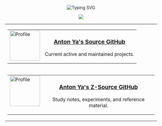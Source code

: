 <!-------------------------------------------------------------------------
Silly animated title... :)
--------------------------------------------------------------------------->

<div align="center">
<picture align="center">
  <!-- Dark theme -->
  <source media="(prefers-color-scheme: dark)" srcset="https://readme-typing-svg.demolab.com?font=Cascadia+Mono&duration=2000&pause=1000&color=FFFFFF&center=true&vCenter=true&repeat=false&random=true&height=30&lines=$%20Anton+Yashchenko's+GitHub">
  
  <!-- Light theme -->
  <source media="(prefers-color-scheme: light)" srcset="https://readme-typing-svg.demolab.com?font=Cascadia+Mono&duration=2000&pause=1000&color=000000&center=true&vCenter=true&repeat=false&random=true&height=30&lines=$%20Anton+Yashchenko's+GitHub">
  
  <!-- Fallback (if prefers-color-scheme isn’t supported) -->
  <img src="https://readme-typing-svg.demolab.com?font=Cascadia+Mono&duration=2000&pause=1000&color=000000&center=true&vCenter=true&repeat=false&random=true&height=30&lines=$%20Anton+Yashchenko's+GitHub" alt="Typing SVG">
</picture>
</div>

<!-------------------------------------------------------------------------
Developer skills icons.
--------------------------------------------------------------------------->
<p align="center">
  <img src="https://skillicons.dev/icons?i=cpp,cmake,git,powershell,bash,python&theme=light" />
</p>


<div align="center">

<table>
  <tr>
    <td align="center" valign="middle" width="600">
      <table>
        <tr>
          <td valign="top">
            <a href="https://github.com/ayxg">
              <img src="https://github.com/ayxg.png" alt="Profile" width="100" height="100">
            </a>
          </td>
          <td valign="top">
            <div align="center">
              <h3><a href="https://github.com/ayxg">Anton Ya's Source GitHub</a></h3>
              <p>Current active and maintained projects.</p>
            </div>
          </td>
        </tr>
      </table>
    </td>
  </tr>

  <tr>
    <td align="center" valign="middle" width="600">
      <table>
        <tr>
          <td valign="top">
            <a href="https://github.com/ayzg">
              <img src="https://github.com/ayzg.png" alt="Profile" width="100" height="100">
            </a>
          </td>
          <td valign="top">
            <div align="center">
              <h3><a href="https://github.com/ayzg">Anton Ya's Z-Source GitHub</a></h3>
              <p>Study notes, experiments, and reference material.</p>
            </div>
          </td>
        </tr>
      </table>
    </td>
  </tr>
</table>

</div>



<!-------------------------------------------------------------------------
Github readme stats.
@ref https://github.com/anuraghazra/github-readme-stats

<p align="center">
<img src="https://github-readme-stats.vercel.app/api?username=zhymet&show_icons=true&theme=transparent&include_all_commits=true&number_format=long&show=prs_merged,prs_merged_percentage&rank_icon=github&hide_title=true&hide_rank=true"
</p>
--------------------------------------------------------------------------->

<!-------------------------------------------------------------------------
Github contirbution streak
https://github.com/DenverCoder1/github-readme-streak-stats

<p align="center">
  <img src="https://github-readme-streak-stats.herokuapp.com?user=zhymet&theme=transparent&hide_border=true" alt="GitHub Streak"/>
</p>
--------------------------------------------------------------------------->

<!-------------------------------------------------------------------------
Github activity graph.
https://github.com/Ashutosh00710/github-readme-activity-graph

<p align="center">
  <img src="https://github-readme-activity-graph.vercel.app/graph?username=zhymet&theme=github&area=true&days=40" alt="Activity Graph"/>
</p>
--------------------------------------------------------------------------->

<!--
- 🔭 I’m currently working on ...
- 🌱 I’m currently learning ...
- 👯 I’m looking to collaborate on ...
- 🤔 I’m looking for help with ...
- 💬 Ask me about ...
- 📫 How to reach me: ...
- 😄 Pronouns: ...
- ⚡ Fun fact: ...
-->
